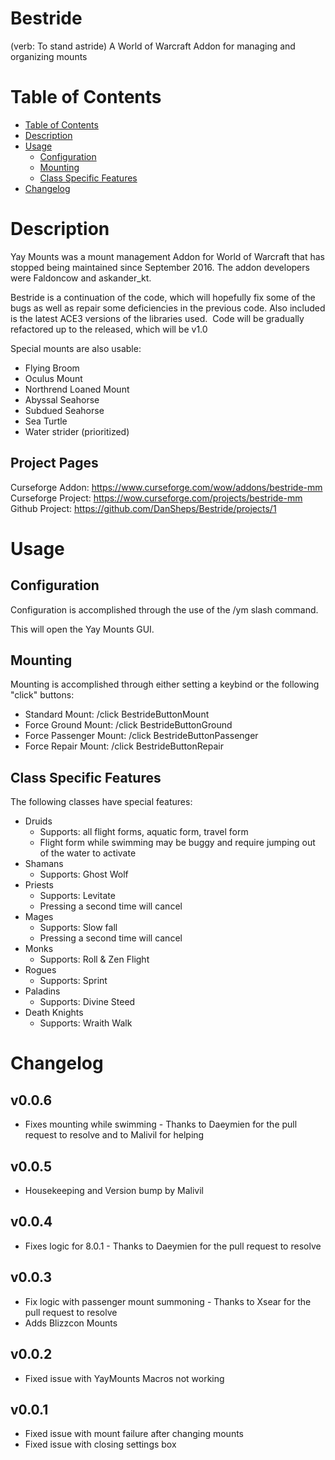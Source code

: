 # Bestride
(verb: To stand astride)
A World of Warcraft Addon for managing and organizing mounts

Table of Contents
=================
* [Table of Contents](#table-of-contents)
* [Description](#description)
* [Usage](#usage)
  * [Configuration](#configuration)
  * [Mounting](#mounting)
  * [Class Specific Features](#class-specific-features)
* [Changelog](#changelog)

Description
=================
Yay Mounts was a mount management Addon for World of Warcraft that has stopped being maintained since September 2016. The addon developers were Faldoncow and askander_kt.

Bestride is a continuation of the code, which will hopefully fix some of the bugs as well as repair some deficiencies in the previous code. Also included is the latest ACE3 versions of the libraries used.  Code will be gradually refactored up to the released, which will be v1.0

Special mounts are also usable:

* Flying Broom
* Oculus Mount
* Northrend Loaned Mount
* Abyssal Seahorse
* Subdued Seahorse
* Sea Turtle
* Water strider (prioritized)

Project Pages
-----------------

Curseforge Addon: https://www.curseforge.com/wow/addons/bestride-mm
Curseforge Project: https://wow.curseforge.com/projects/bestride-mm
Github Project: https://github.com/DanSheps/Bestride/projects/1

Usage
=================

Configuration
-----------------

Configuration is accomplished through the use of the /ym slash command.

This will open the Yay Mounts GUI.

Mounting
-----------------

Mounting is accomplished through either setting a keybind or the following "click" buttons:

* Standard Mount: /click BestrideButtonMount
* Force Ground Mount: /click BestrideButtonGround
* Force Passenger Mount: /click BestrideButtonPassenger
* Force Repair Mount: /click BestrideButtonRepair

Class Specific Features
-----------------

The following classes have special features:

* Druids
  * Supports: all flight forms, aquatic form, travel form
  * Flight form while swimming may be buggy and require jumping out of the water to activate
* Shamans
  * Supports: Ghost Wolf
* Priests
  * Supports: Levitate
  * Pressing a second time will cancel
* Mages
  * Supports: Slow fall
  * Pressing a second time will cancel
* Monks
  * Supports: Roll & Zen Flight
* Rogues
  * Supports: Sprint
* Paladins
  * Supports: Divine Steed
* Death Knights
  * Supports: Wraith Walk

Changelog
=================
v0.0.6
-----------------
* Fixes mounting while swimming - Thanks to Daeymien for the pull request to resolve and to Malivil for helping

v0.0.5
-----------------
* Housekeeping and Version bump by Malivil

v0.0.4
-----------------
* Fixes logic for 8.0.1 - Thanks to Daeymien for the pull request to resolve

v0.0.3
-----------------
* Fix logic with passenger mount summoning - Thanks to Xsear for the pull request to resolve
* Adds Blizzcon Mounts

v0.0.2
-----------------

* Fixed issue with YayMounts Macros not working

v0.0.1
-----------------

* Fixed issue with mount failure after changing mounts
* Fixed issue with closing settings box
